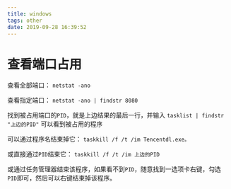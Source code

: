 ```yaml
---
title: windows
tags: other
date: 2019-09-28 16:39:52
---
```


# 查看端口占用
查看全部端口：
`netstat -ano`

查看指定端口：
`netstat -ano | findstr 8080`

找到被占用端口的`PID`，就是上边结果的最后一行，并输入
`tasklist | findstr "上边的PID"`
可以看到被占用的程序

可以通过程序名结束掉它：
`taskkill /f /t /im Tencentdl.exe。`

或直接通过`PID`结束它：
`taskkill /f /t /im 上边的PID`

或通过任务管理器结束该程序，如果看不到`PID`，随意找到一选项卡右键，勾选`PID`即可，然后可以右键结束掉该程序。